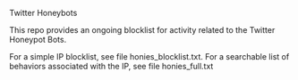 Twitter Honeybots

This repo provides an ongoing blocklist for activity related to the Twitter Honeypot Bots. 

For a simple IP blocklist, see file honies_blocklist.txt. For a searchable list of behaviors associated with the IP, see file honies_full.txt
